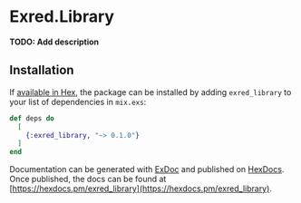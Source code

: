 # Exred.Library

**TODO: Add description**

## Installation

If [available in Hex](https://hex.pm/docs/publish), the package can be installed
by adding `exred_library` to your list of dependencies in `mix.exs`:

```elixir
def deps do
  [
    {:exred_library, "~> 0.1.0"}
  ]
end
```

Documentation can be generated with [ExDoc](https://github.com/elixir-lang/ex_doc)
and published on [HexDocs](https://hexdocs.pm). Once published, the docs can
be found at [https://hexdocs.pm/exred_library](https://hexdocs.pm/exred_library).

